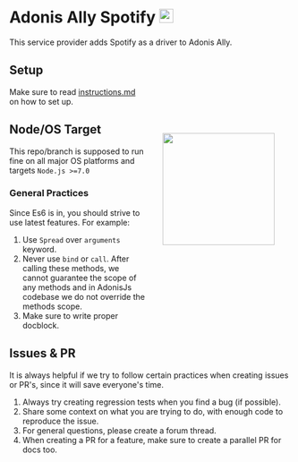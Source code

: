 # Adonis Ally Spotify <img src="data:image/svg+xml;charset=utf-8,%3Csvg%20id%3D%22Layer_1%22%20style%3D%22enable-background%3Anew%200%200%20566.93%20170.04%22%20xmlns%3D%22http%3A//www.w3.org/2000/svg%22%20xml%3Aspace%3D%22preserve%22%20viewBox%3D%220%200%20566.93%20170.04%22%20version%3D%221.1%22%20y%3D%220px%22%20x%3D%220px%22%20xmlns%3Axlink%3D%22http%3A//www.w3.org/1999/xlink%27%20width%3D%22567%22%20height%3D%22171%22%20fill%3D%22%23FFF%22%3E%3Cpath%20d%3D%22m87.996%201.277c-46.249%200-83.743%2037.493-83.743%2083.742%200%2046.254%2037.494%2083.745%2083.743%2083.745%2046.251%200%2083.743-37.491%2083.743-83.745%200-46.246-37.49-83.738-83.744-83.738zm38.404%20120.78c-1.504%202.467-4.718%203.24-7.177%201.737-19.665-12.019-44.417-14.734-73.567-8.075-2.809%200.644-5.609-1.117-6.249-3.925-0.643-2.809%201.11-5.609%203.926-6.249%2031.9-7.293%2059.263-4.154%2081.336%209.334%202.46%201.51%203.24%204.72%201.73%207.18zm10.25-22.799c-1.894%203.073-5.912%204.037-8.981%202.15-22.505-13.834-56.822-17.841-83.447-9.759-3.453%201.043-7.1-0.903-8.148-4.35-1.04-3.453%200.907-7.093%204.354-8.143%2030.413-9.228%2068.221-4.758%2094.071%2011.127%203.07%201.89%204.04%205.91%202.15%208.976zm0.88-23.744c-26.994-16.031-71.52-17.505-97.289-9.684-4.138%201.255-8.514-1.081-9.768-5.219-1.254-4.14%201.08-8.513%205.221-9.771%2029.581-8.98%2078.756-7.245%20109.83%2011.202%203.722%202.209%204.943%207.016%202.737%2010.733-2.2%203.722-7.02%204.949-10.73%202.739z%22/%3E%3Cpath%20d%3D%22m232.09%2078.586c-14.459-3.448-17.033-5.868-17.033-10.953%200-4.804%204.523-8.037%2011.249-8.037%206.52%200%2012.985%202.455%2019.763%207.509%200.205%200.153%200.462%200.214%200.715%200.174%200.253-0.038%200.477-0.177%200.625-0.386l7.06-9.952c0.29-0.41%200.211-0.975-0.18-1.288-8.067-6.473-17.151-9.62-27.769-9.62-15.612%200-26.517%209.369-26.517%2022.774%200%2014.375%209.407%2019.465%2025.663%2023.394%2013.836%203.187%2016.171%205.857%2016.171%2010.63%200%205.289-4.722%208.577-12.321%208.577-8.44%200-15.324-2.843-23.025-9.512-0.191-0.165-0.453-0.24-0.695-0.226-0.255%200.021-0.488%200.139-0.65%200.334l-7.916%209.421c-0.332%200.391-0.29%200.975%200.094%201.313%208.96%207.999%2019.98%2012.224%2031.872%2012.224%2016.823%200%2027.694-9.192%2027.694-23.419%200.03-12.01-7.16-18.66-24.77-22.944z%22/%3E%3Cpath%20d%3D%22m294.95%2064.326c-7.292%200-13.273%202.872-18.205%208.757v-6.624c0-0.523-0.424-0.949-0.946-0.949h-12.947c-0.523%200-0.946%200.426-0.946%200.949v73.602c0%200.523%200.423%200.949%200.946%200.949h12.947c0.522%200%200.946-0.426%200.946-0.949v-23.233c4.933%205.536%2010.915%208.241%2018.205%208.241%2013.549%200%2027.265-10.43%2027.265-30.368%200.02-19.943-13.7-30.376-27.25-30.376zm12.21%2030.375c0%2010.153-6.254%2017.238-15.209%2017.238-8.853%200-15.531-7.407-15.531-17.238%200-9.83%206.678-17.238%2015.531-17.238%208.81-0.001%2015.21%207.247%2015.21%2017.237z%22/%3E%3Cpath%20d%3D%22m357.37%2064.326c-17.449%200-31.119%2013.436-31.119%2030.592%200%2016.969%2013.576%2030.264%2030.905%2030.264%2017.511%200%2031.223-13.391%2031.223-30.481%200-17.031-13.62-30.373-31.01-30.373zm0%2047.714c-9.281%200-16.278-7.457-16.278-17.344%200-9.929%206.755-17.134%2016.064-17.134%209.341%200%2016.385%207.457%2016.385%2017.351%200%209.927-6.8%2017.127-16.17%2017.127z%22/%3E%3Cpath%20d%3D%22m425.64%2065.51h-14.247v-14.566c0-0.522-0.422-0.948-0.945-0.948h-12.945c-0.524%200-0.949%200.426-0.949%200.948v14.566h-6.225c-0.521%200-0.943%200.426-0.943%200.949v11.127c0%200.522%200.422%200.949%200.943%200.949h6.225v28.791c0%2011.635%205.791%2017.534%2017.212%2017.534%204.644%200%208.497-0.959%2012.128-3.018%200.295-0.165%200.478-0.483%200.478-0.821v-10.596c0-0.327-0.17-0.636-0.45-0.807-0.282-0.177-0.633-0.186-0.922-0.043-2.494%201.255-4.905%201.834-7.6%201.834-4.154%200-6.007-1.886-6.007-6.113v-26.756h14.247c0.523%200%200.944-0.426%200.944-0.949v-11.126c0.02-0.523-0.4-0.949-0.93-0.949z%22/%3E%3Cpath%20d%3D%22m475.28%2065.567v-1.789c0-5.263%202.018-7.61%206.544-7.61%202.699%200%204.867%200.536%207.295%201.346%200.299%200.094%200.611%200.047%200.854-0.132%200.25-0.179%200.391-0.466%200.391-0.77v-10.91c0-0.417-0.268-0.786-0.67-0.909-2.565-0.763-5.847-1.546-10.761-1.546-11.958%200-18.279%206.734-18.279%2019.467v2.74h-6.22c-0.522%200-0.95%200.426-0.95%200.948v11.184c0%200.522%200.428%200.949%200.95%200.949h6.22v44.409c0%200.523%200.422%200.949%200.944%200.949h12.947c0.523%200%200.949-0.426%200.949-0.949v-44.406h12.088l18.517%2044.398c-2.102%204.665-4.169%205.593-6.991%205.593-2.281%200-4.683-0.681-7.139-2.025-0.231-0.127-0.505-0.148-0.754-0.071-0.247%200.087-0.455%200.271-0.56%200.511l-4.388%209.627c-0.209%200.455-0.03%200.989%200.408%201.225%204.581%202.481%208.716%203.54%2013.827%203.54%209.56%200%2014.844-4.453%2019.502-16.433l22.461-58.04c0.113-0.292%200.079-0.622-0.1-0.881-0.178-0.257-0.465-0.412-0.779-0.412h-13.478c-0.404%200-0.765%200.257-0.897%200.636l-13.807%2039.438-15.123-39.464c-0.138-0.367-0.492-0.61-0.884-0.61h-22.12z%22/%3E%3Cpath%20d%3D%22m446.5%2065.51h-12.947c-0.523%200-0.949%200.426-0.949%200.949v56.485c0%200.523%200.426%200.949%200.949%200.949h12.947c0.522%200%200.949-0.426%200.949-0.949v-56.481c0-0.523-0.42-0.949-0.95-0.949z%22/%3E%3Cpath%20d%3D%22m440.1%2039.791c-5.129%200-9.291%204.152-9.291%209.281%200%205.132%204.163%209.289%209.291%209.289%205.127%200%209.285-4.157%209.285-9.289%200-5.128-4.16-9.281-9.28-9.281z%22/%3E%3Cpath%20d%3D%22m553.52%2083.671c-5.124%200-9.111-4.115-9.111-9.112s4.039-9.159%209.159-9.159c5.124%200%209.111%204.114%209.111%209.107%200%204.997-4.04%209.164-9.16%209.164zm0.05-17.365c-4.667%200-8.198%203.71-8.198%208.253%200%204.541%203.506%208.201%208.151%208.201%204.666%200%208.201-3.707%208.201-8.253%200-4.541-3.51-8.201-8.15-8.201zm2.02%209.138l2.577%203.608h-2.173l-2.32-3.31h-1.995v3.31h-1.819v-9.564h4.265c2.222%200%203.683%201.137%203.683%203.051%200.01%201.568-0.9%202.526-2.21%202.905zm-1.54-4.315h-2.372v3.025h2.372c1.184%200%201.891-0.579%201.891-1.514%200-0.984-0.71-1.511-1.89-1.511z%22/%3E%3C/svg%3E" alt="Spotify logo" height="25px">

This service provider adds Spotify as a driver to Adonis Ally.

<img src="http://res.cloudinary.com/adonisjs/image/upload/q_100/v1497112678/adonis-purple_pzkmzt.svg" width="200px" align="right" hspace="30px" vspace="140px">

## Setup

Make sure to read [instructions.md](instructions.md) on how to set up.

## Node/OS Target

This repo/branch is supposed to run fine on all major OS platforms and targets `Node.js >=7.0`

### General Practices

Since Es6 is in, you should strive to use latest features. For example:

1. Use `Spread` over `arguments` keyword.
2. Never use `bind` or `call`. After calling these methods, we cannot guarantee the scope of any methods and in AdonisJs codebase we do not override the methods scope.
3. Make sure to write proper docblock.

## Issues & PR

It is always helpful if we try to follow certain practices when creating issues or PR's, since it will save everyone's time.

1. Always try creating regression tests when you find a bug (if possible).
2. Share some context on what you are trying to do, with enough code to reproduce the issue.
3. For general questions, please create a forum thread.
4. When creating a PR for a feature, make sure to create a parallel PR for docs too.
